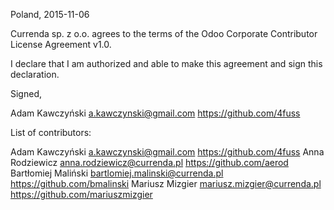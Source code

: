 Poland, 2015-11-06

Currenda sp. z o.o. agrees to the terms of the Odoo Corporate Contributor License
Agreement v1.0.

I declare that I am authorized and able to make this agreement and sign this
declaration.

Signed,

Adam Kawczyński a.kawczynski@gmail.com https://github.com/4fuss

List of contributors:

Adam Kawczyński a.kawczynski@gmail.com https://github.com/4fuss
Anna Rodziewicz anna.rodziewicz@currenda.pl https://github.com/aerod
Bartłomiej Maliński bartlomiej.malinski@currenda.pl https://github.com/bmalinski
Mariusz Mizgier mariusz.mizgier@currenda.pl https://github.com/mariuszmizgier